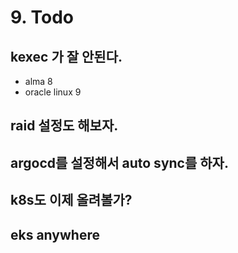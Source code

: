 # 9. Todo

## kexec 가 잘 안된다.

- alma 8
- oracle linux 9

## raid 설정도 해보자.

## argocd를 설정해서 auto sync를 하자.

## k8s도 이제 올려볼가?

## eks anywhere

